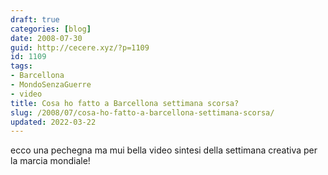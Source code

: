 ```yaml
---
draft: true
categories: [blog]
date: 2008-07-30
guid: http://cecere.xyz/?p=1109
id: 1109
tags:
- Barcellona
- MondoSenzaGuerre
- video
title: Cosa ho fatto a Barcellona settimana scorsa?
slug: /2008/07/cosa-ho-fatto-a-barcellona-settimana-scorsa/
updated: 2022-03-22
---
```


ecco una pechegna ma mui bella video sintesi della settimana creativa per la marcia mondiale!